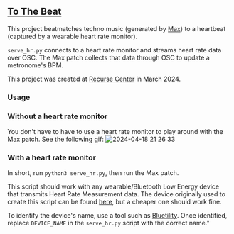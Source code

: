 ## [To The Beat](https://www.youtube.com/watch?v=gua14Z09HR4)

This project beatmatches techno music (generated by [Max](https://cycling74.com/products/max)) to a heartbeat (captured by a wearable heart rate monitor). 

`serve_hr.py` connects to a heart rate monitor and streams heart rate data over OSC. The Max patch collects that data through OSC to update a metronome's BPM. 

This project was created at [Recurse Center](http://recurse.com/) in March 2024.

### Usage

### Without a heart rate monitor
You don't have to have to use a heart rate monitor to play around with the Max patch. See the following gif:
![2024-04-18 21 26 33](https://github.com/teresaibarra/tothebeat/assets/7967489/ee3486e3-2126-4181-9212-8f44d0cd3f70)


### With a heart rate monitor
In short, run `python3 serve_hr.py`, then run the Max patch.

This script should work with any wearable/Bluetooth Low Energy device that transmits Heart Rate Measurement data. The device originally used to create this script can be found [here](https://www.amazon.com/gp/product/B0CRQW6T18), but a cheaper one should work fine.

To identify the device's name, use a tool such as [Bluetility](https://github.com/jnross/Bluetility). Once identified, replace `DEVICE_NAME` in the `serve_hr.py` script with the correct name."
